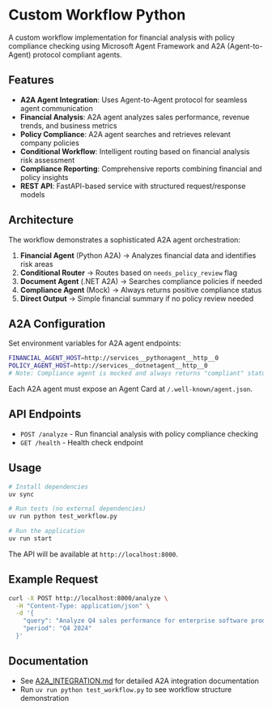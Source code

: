 # Custom Workflow Python

A custom workflow implementation for financial analysis with policy compliance checking using Microsoft Agent Framework and A2A (Agent-to-Agent) protocol compliant agents.

## Features

- **A2A Agent Integration**: Uses Agent-to-Agent protocol for seamless agent communication
- **Financial Analysis**: A2A agent analyzes sales performance, revenue trends, and business metrics
- **Policy Compliance**: A2A agent searches and retrieves relevant company policies
- **Conditional Workflow**: Intelligent routing based on financial analysis risk assessment
- **Compliance Reporting**: Comprehensive reports combining financial and policy insights
- **REST API**: FastAPI-based service with structured request/response models

## Architecture

The workflow demonstrates a sophisticated A2A agent orchestration:

1. **Financial Agent** (Python A2A) → Analyzes financial data and identifies risk areas
2. **Conditional Router** → Routes based on `needs_policy_review` flag
3. **Document Agent** (.NET A2A) → Searches compliance policies if needed
4. **Compliance Agent** (Mock) → Always returns positive compliance status
5. **Direct Output** → Simple financial summary if no policy review needed

## A2A Configuration

Set environment variables for A2A agent endpoints:

```bash
FINANCIAL_AGENT_HOST=http://services__pythonagent__http__0
POLICY_AGENT_HOST=http://services__dotnetagent__http__0
# Note: Compliance agent is mocked and always returns "compliant" status
```

Each A2A agent must expose an Agent Card at `/.well-known/agent.json`.

## API Endpoints

- `POST /analyze` - Run financial analysis with policy compliance checking
- `GET /health` - Health check endpoint

## Usage

```bash
# Install dependencies
uv sync

# Run tests (no external dependencies)
uv run python test_workflow.py

# Run the application
uv run start
```

The API will be available at `http://localhost:8000`.

## Example Request

```bash
curl -X POST http://localhost:8000/analyze \
  -H "Content-Type: application/json" \
  -d '{
    "query": "Analyze Q4 sales performance for enterprise software products with policy compliance check",
    "period": "Q4 2024"
  }'
```

## Documentation

- See [A2A_INTEGRATION.md](A2A_INTEGRATION.md) for detailed A2A integration documentation
- Run `uv run python test_workflow.py` to see workflow structure demonstration